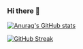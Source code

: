 ### Hi there 👋

<!--
**yeasirh/yeasirh** is a ✨ _special_ ✨ repository because its `README.md` (this file) appears on your GitHub profile.

Here are some ideas to get you started:

- 🔭 I’m currently working on ...
- 🌱 I’m currently learning ...
- 👯 I’m looking to collaborate on ...
- 🤔 I’m looking for help with ...
- 💬 Ask me about ...
- 📫 How to reach me: ...
- 😄 Pronouns: ...
- ⚡ Fun fact: ...
-->

[![Anurag's GitHub stats](https://github-readme-stats.vercel.app/api?username=yeasirh&theme=merko)](https://github.com/anuraghazra/github-readme-stats)

[![GitHub Streak](https://github-readme-streak-stats.herokuapp.com/?user=yeasirh)](https://git.io/streak-stats)
